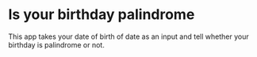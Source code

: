 # Is your birthday palindrome
This app takes your date of birth of date as an input and tell whether your birthday is palindrome or not.
 
